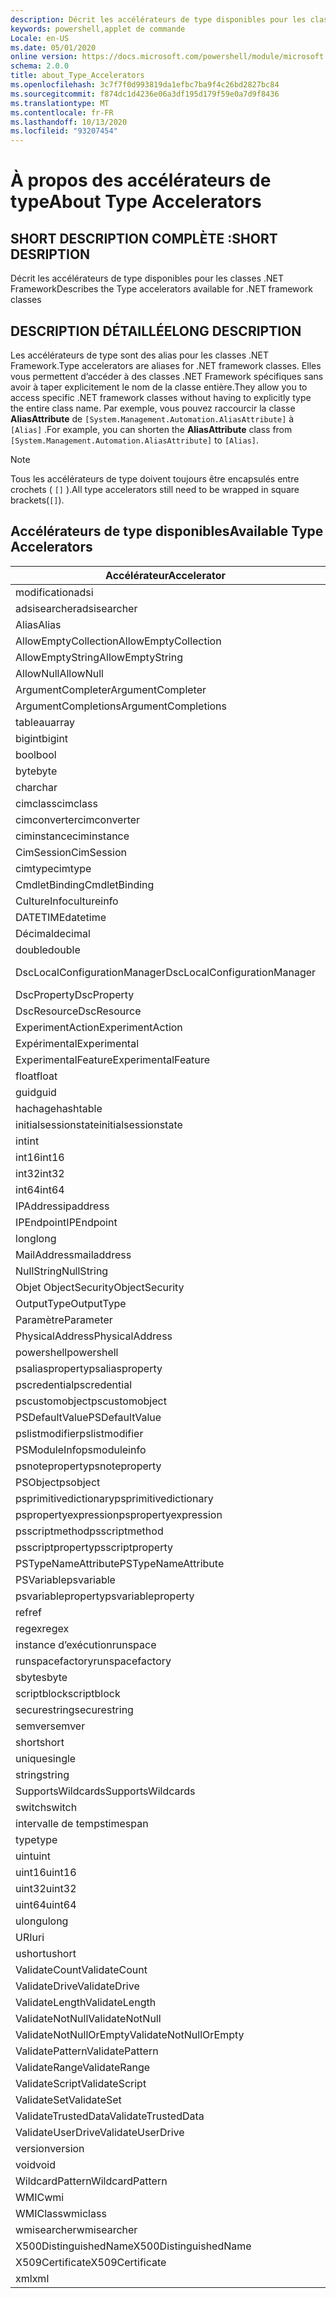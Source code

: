 ```yaml
---
description: Décrit les accélérateurs de type disponibles pour les classes .NET Framework
keywords: powershell,applet de commande
Locale: en-US
ms.date: 05/01/2020
online version: https://docs.microsoft.com/powershell/module/microsoft.powershell.core/about/about_type_accelerators?view=powershell-7.1&WT.mc_id=ps-gethelp
schema: 2.0.0
title: about_Type_Accelerators
ms.openlocfilehash: 3c7f7f0d993819da1efbc7ba9f4c26bd2827bc84
ms.sourcegitcommit: f874dc1d4236e06a3df195d179f59e0a7d9f8436
ms.translationtype: MT
ms.contentlocale: fr-FR
ms.lasthandoff: 10/13/2020
ms.locfileid: "93207454"
---
```

# <a name="about-type-accelerators"></a><span data-ttu-id="8999a-104">À propos des accélérateurs de type</span><span class="sxs-lookup"><span data-stu-id="8999a-104">About Type Accelerators</span></span>

## <a name="short-desription"></a><span data-ttu-id="8999a-105">SHORT DESCRIPTION COMPLÈTE :</span><span class="sxs-lookup"><span data-stu-id="8999a-105">SHORT DESRIPTION</span></span>
<span data-ttu-id="8999a-106">Décrit les accélérateurs de type disponibles pour les classes .NET Framework</span><span class="sxs-lookup"><span data-stu-id="8999a-106">Describes the Type accelerators available for .NET framework classes</span></span>

## <a name="long-description"></a><span data-ttu-id="8999a-107">DESCRIPTION DÉTAILLÉE</span><span class="sxs-lookup"><span data-stu-id="8999a-107">LONG DESCRIPTION</span></span>

<span data-ttu-id="8999a-108">Les accélérateurs de type sont des alias pour les classes .NET Framework.</span><span class="sxs-lookup"><span data-stu-id="8999a-108">Type accelerators are aliases for .NET framework classes.</span></span> <span data-ttu-id="8999a-109">Elles vous permettent d’accéder à des classes .NET Framework spécifiques sans avoir à taper explicitement le nom de la classe entière.</span><span class="sxs-lookup"><span data-stu-id="8999a-109">They allow you to access specific .NET framework classes without having to explicitly type the entire class name.</span></span> <span data-ttu-id="8999a-110">Par exemple, vous pouvez raccourcir la classe **AliasAttribute** de `[System.Management.Automation.AliasAttribute]` à `[Alias]` .</span><span class="sxs-lookup"><span data-stu-id="8999a-110">For example, you can shorten the **AliasAttribute** class from `[System.Management.Automation.AliasAttribute]` to `[Alias]`.</span></span>

> [!NOTE]
> <span data-ttu-id="8999a-111">Tous les accélérateurs de type doivent toujours être encapsulés entre crochets ( `[]` ).</span><span class="sxs-lookup"><span data-stu-id="8999a-111">All type accelerators still need to be wrapped in square brackets(`[]`).</span></span>

## <a name="available-type-accelerators"></a><span data-ttu-id="8999a-112">Accélérateurs de type disponibles</span><span class="sxs-lookup"><span data-stu-id="8999a-112">Available Type Accelerators</span></span>

|        <span data-ttu-id="8999a-113">Accélérateur</span><span class="sxs-lookup"><span data-stu-id="8999a-113">Accelerator</span></span>          |                           <span data-ttu-id="8999a-114">Nom complet de la classe</span><span class="sxs-lookup"><span data-stu-id="8999a-114">Full Class Name</span></span>                           |
|---------------------------- | ------------------------------------------------------------------- |
|<span data-ttu-id="8999a-115">modification</span><span class="sxs-lookup"><span data-stu-id="8999a-115">adsi</span></span>                         | <span data-ttu-id="8999a-116">System. DirectoryServices. DirectoryEntry</span><span class="sxs-lookup"><span data-stu-id="8999a-116">System.DirectoryServices.DirectoryEntry</span></span>                             |
|<span data-ttu-id="8999a-117">adsisearcher</span><span class="sxs-lookup"><span data-stu-id="8999a-117">adsisearcher</span></span>                 | <span data-ttu-id="8999a-118">System. DirectoryServices. DirectorySearcher</span><span class="sxs-lookup"><span data-stu-id="8999a-118">System.DirectoryServices.DirectorySearcher</span></span>                          |
|<span data-ttu-id="8999a-119">Alias</span><span class="sxs-lookup"><span data-stu-id="8999a-119">Alias</span></span>                        | <span data-ttu-id="8999a-120">System. Management. Automation. AliasAttribute</span><span class="sxs-lookup"><span data-stu-id="8999a-120">System.Management.Automation.AliasAttribute</span></span>                         |
|<span data-ttu-id="8999a-121">AllowEmptyCollection</span><span class="sxs-lookup"><span data-stu-id="8999a-121">AllowEmptyCollection</span></span>         | <span data-ttu-id="8999a-122">System. Management. Automation. AllowEmptyCollectionAttribute</span><span class="sxs-lookup"><span data-stu-id="8999a-122">System.Management.Automation.AllowEmptyCollectionAttribute</span></span>          |
|<span data-ttu-id="8999a-123">AllowEmptyString</span><span class="sxs-lookup"><span data-stu-id="8999a-123">AllowEmptyString</span></span>             | <span data-ttu-id="8999a-124">System. Management. Automation. AllowEmptyStringAttribute</span><span class="sxs-lookup"><span data-stu-id="8999a-124">System.Management.Automation.AllowEmptyStringAttribute</span></span>              |
|<span data-ttu-id="8999a-125">AllowNull</span><span class="sxs-lookup"><span data-stu-id="8999a-125">AllowNull</span></span>                    | <span data-ttu-id="8999a-126">System. Management. Automation. AllowNullAttribute</span><span class="sxs-lookup"><span data-stu-id="8999a-126">System.Management.Automation.AllowNullAttribute</span></span>                     |
|<span data-ttu-id="8999a-127">ArgumentCompleter</span><span class="sxs-lookup"><span data-stu-id="8999a-127">ArgumentCompleter</span></span>            | <span data-ttu-id="8999a-128">System. Management. Automation. ArgumentCompleterAttribute</span><span class="sxs-lookup"><span data-stu-id="8999a-128">System.Management.Automation.ArgumentCompleterAttribute</span></span>             |
|<span data-ttu-id="8999a-129">ArgumentCompletions</span><span class="sxs-lookup"><span data-stu-id="8999a-129">ArgumentCompletions</span></span>          | <span data-ttu-id="8999a-130">System. Management. Automation. ArgumentCompletionsAttribute</span><span class="sxs-lookup"><span data-stu-id="8999a-130">System.Management.Automation.ArgumentCompletionsAttribute</span></span>           |
|<span data-ttu-id="8999a-131">tableau</span><span class="sxs-lookup"><span data-stu-id="8999a-131">array</span></span>                        | <span data-ttu-id="8999a-132">System.Array</span><span class="sxs-lookup"><span data-stu-id="8999a-132">System.Array</span></span>                                                        |
|<span data-ttu-id="8999a-133">bigint</span><span class="sxs-lookup"><span data-stu-id="8999a-133">bigint</span></span>                       | <span data-ttu-id="8999a-134">System. Numerics. BigInteger</span><span class="sxs-lookup"><span data-stu-id="8999a-134">System.Numerics.BigInteger</span></span>                                          |
|<span data-ttu-id="8999a-135">bool</span><span class="sxs-lookup"><span data-stu-id="8999a-135">bool</span></span>                         | <span data-ttu-id="8999a-136">System.Boolean</span><span class="sxs-lookup"><span data-stu-id="8999a-136">System.Boolean</span></span>                                                      |
|<span data-ttu-id="8999a-137">byte</span><span class="sxs-lookup"><span data-stu-id="8999a-137">byte</span></span>                         | <span data-ttu-id="8999a-138">System.Byte</span><span class="sxs-lookup"><span data-stu-id="8999a-138">System.Byte</span></span>                                                         |
|<span data-ttu-id="8999a-139">char</span><span class="sxs-lookup"><span data-stu-id="8999a-139">char</span></span>                         | <span data-ttu-id="8999a-140">System.Char</span><span class="sxs-lookup"><span data-stu-id="8999a-140">System.Char</span></span>                                                         |
|<span data-ttu-id="8999a-141">cimclass</span><span class="sxs-lookup"><span data-stu-id="8999a-141">cimclass</span></span>                     | <span data-ttu-id="8999a-142">Microsoft. Management. infrastructure. CimClass</span><span class="sxs-lookup"><span data-stu-id="8999a-142">Microsoft.Management.Infrastructure.CimClass</span></span>                        |
|<span data-ttu-id="8999a-143">cimconverter</span><span class="sxs-lookup"><span data-stu-id="8999a-143">cimconverter</span></span>                 | <span data-ttu-id="8999a-144">Microsoft. Management. infrastructure. CimConverter</span><span class="sxs-lookup"><span data-stu-id="8999a-144">Microsoft.Management.Infrastructure.CimConverter</span></span>                    |
|<span data-ttu-id="8999a-145">ciminstance</span><span class="sxs-lookup"><span data-stu-id="8999a-145">ciminstance</span></span>                  | <span data-ttu-id="8999a-146">Microsoft.Management.Infrastructure.CimInstance</span><span class="sxs-lookup"><span data-stu-id="8999a-146">Microsoft.Management.Infrastructure.CimInstance</span></span>                     |
|<span data-ttu-id="8999a-147">CimSession</span><span class="sxs-lookup"><span data-stu-id="8999a-147">CimSession</span></span>                   | <span data-ttu-id="8999a-148">Microsoft.Management.Infrastructure.CimSession</span><span class="sxs-lookup"><span data-stu-id="8999a-148">Microsoft.Management.Infrastructure.CimSession</span></span>                      |
|<span data-ttu-id="8999a-149">cimtype</span><span class="sxs-lookup"><span data-stu-id="8999a-149">cimtype</span></span>                      | <span data-ttu-id="8999a-150">Microsoft. Management. infrastructure. CimType</span><span class="sxs-lookup"><span data-stu-id="8999a-150">Microsoft.Management.Infrastructure.CimType</span></span>                         |
|<span data-ttu-id="8999a-151">CmdletBinding</span><span class="sxs-lookup"><span data-stu-id="8999a-151">CmdletBinding</span></span>                | <span data-ttu-id="8999a-152">System. Management. Automation. CmdletBindingAttribute</span><span class="sxs-lookup"><span data-stu-id="8999a-152">System.Management.Automation.CmdletBindingAttribute</span></span>                 |
|<span data-ttu-id="8999a-153">CultureInfo</span><span class="sxs-lookup"><span data-stu-id="8999a-153">cultureinfo</span></span>                  | <span data-ttu-id="8999a-154">System. Globalization. CultureInfo</span><span class="sxs-lookup"><span data-stu-id="8999a-154">System.Globalization.CultureInfo</span></span>                                    |
|<span data-ttu-id="8999a-155">DATETIME</span><span class="sxs-lookup"><span data-stu-id="8999a-155">datetime</span></span>                     | <span data-ttu-id="8999a-156">System.DateTime</span><span class="sxs-lookup"><span data-stu-id="8999a-156">System.DateTime</span></span>                                                     |
|<span data-ttu-id="8999a-157">Décimal</span><span class="sxs-lookup"><span data-stu-id="8999a-157">decimal</span></span>                      | <span data-ttu-id="8999a-158">System.Decimal</span><span class="sxs-lookup"><span data-stu-id="8999a-158">System.Decimal</span></span>                                                      |
|<span data-ttu-id="8999a-159">double</span><span class="sxs-lookup"><span data-stu-id="8999a-159">double</span></span>                       | <span data-ttu-id="8999a-160">System.Double</span><span class="sxs-lookup"><span data-stu-id="8999a-160">System.Double</span></span>                                                       |
|<span data-ttu-id="8999a-161">DscLocalConfigurationManager</span><span class="sxs-lookup"><span data-stu-id="8999a-161">DscLocalConfigurationManager</span></span> | <span data-ttu-id="8999a-162">System. Management. Automation. DscLocalConfigurationManagerAttribute</span><span class="sxs-lookup"><span data-stu-id="8999a-162">System.Management.Automation.DscLocalConfigurationManagerAttribute</span></span>  |
|<span data-ttu-id="8999a-163">DscProperty</span><span class="sxs-lookup"><span data-stu-id="8999a-163">DscProperty</span></span>                  | <span data-ttu-id="8999a-164">System. Management. Automation. DscPropertyAttribute</span><span class="sxs-lookup"><span data-stu-id="8999a-164">System.Management.Automation.DscPropertyAttribute</span></span>                   |
|<span data-ttu-id="8999a-165">DscResource</span><span class="sxs-lookup"><span data-stu-id="8999a-165">DscResource</span></span>                  | <span data-ttu-id="8999a-166">System. Management. Automation. DscResourceAttribute</span><span class="sxs-lookup"><span data-stu-id="8999a-166">System.Management.Automation.DscResourceAttribute</span></span>                   |
|<span data-ttu-id="8999a-167">ExperimentAction</span><span class="sxs-lookup"><span data-stu-id="8999a-167">ExperimentAction</span></span>             | <span data-ttu-id="8999a-168">System. Management. Automation. ExperimentAction</span><span class="sxs-lookup"><span data-stu-id="8999a-168">System.Management.Automation.ExperimentAction</span></span>                       |
|<span data-ttu-id="8999a-169">Expérimental</span><span class="sxs-lookup"><span data-stu-id="8999a-169">Experimental</span></span>                 | <span data-ttu-id="8999a-170">System. Management. Automation. ExperimentalAttribute</span><span class="sxs-lookup"><span data-stu-id="8999a-170">System.Management.Automation.ExperimentalAttribute</span></span>                  |
|<span data-ttu-id="8999a-171">ExperimentalFeature</span><span class="sxs-lookup"><span data-stu-id="8999a-171">ExperimentalFeature</span></span>          | <span data-ttu-id="8999a-172">System. Management. Automation. ExperimentalFeature</span><span class="sxs-lookup"><span data-stu-id="8999a-172">System.Management.Automation.ExperimentalFeature</span></span>                    |
|<span data-ttu-id="8999a-173">float</span><span class="sxs-lookup"><span data-stu-id="8999a-173">float</span></span>                        | <span data-ttu-id="8999a-174">System.Single</span><span class="sxs-lookup"><span data-stu-id="8999a-174">System.Single</span></span>                                                       |
|<span data-ttu-id="8999a-175">guid</span><span class="sxs-lookup"><span data-stu-id="8999a-175">guid</span></span>                         | <span data-ttu-id="8999a-176">System.Guid</span><span class="sxs-lookup"><span data-stu-id="8999a-176">System.Guid</span></span>                                                         |
|<span data-ttu-id="8999a-177">hachage</span><span class="sxs-lookup"><span data-stu-id="8999a-177">hashtable</span></span>                    | <span data-ttu-id="8999a-178">System.Collections.Hashtable</span><span class="sxs-lookup"><span data-stu-id="8999a-178">System.Collections.Hashtable</span></span>                                        |
|<span data-ttu-id="8999a-179">initialsessionstate</span><span class="sxs-lookup"><span data-stu-id="8999a-179">initialsessionstate</span></span>          | <span data-ttu-id="8999a-180">System.Management.Automation.Runspaces.InitialSessionState</span><span class="sxs-lookup"><span data-stu-id="8999a-180">System.Management.Automation.Runspaces.InitialSessionState</span></span>          |
|<span data-ttu-id="8999a-181">int</span><span class="sxs-lookup"><span data-stu-id="8999a-181">int</span></span>                          | <span data-ttu-id="8999a-182">System.Int32</span><span class="sxs-lookup"><span data-stu-id="8999a-182">System.Int32</span></span>                                                        |
|<span data-ttu-id="8999a-183">int16</span><span class="sxs-lookup"><span data-stu-id="8999a-183">int16</span></span>                        | <span data-ttu-id="8999a-184">System.Int16</span><span class="sxs-lookup"><span data-stu-id="8999a-184">System.Int16</span></span>                                                        |
|<span data-ttu-id="8999a-185">int32</span><span class="sxs-lookup"><span data-stu-id="8999a-185">int32</span></span>                        | <span data-ttu-id="8999a-186">System.Int32</span><span class="sxs-lookup"><span data-stu-id="8999a-186">System.Int32</span></span>                                                        |
|<span data-ttu-id="8999a-187">int64</span><span class="sxs-lookup"><span data-stu-id="8999a-187">int64</span></span>                        | <span data-ttu-id="8999a-188">System.Int64</span><span class="sxs-lookup"><span data-stu-id="8999a-188">System.Int64</span></span>                                                        |
|<span data-ttu-id="8999a-189">IPAddress</span><span class="sxs-lookup"><span data-stu-id="8999a-189">ipaddress</span></span>                    | <span data-ttu-id="8999a-190">System .net. IPAddress</span><span class="sxs-lookup"><span data-stu-id="8999a-190">System.Net.IPAddress</span></span>                                                |
|<span data-ttu-id="8999a-191">IPEndpoint</span><span class="sxs-lookup"><span data-stu-id="8999a-191">IPEndpoint</span></span>                   | <span data-ttu-id="8999a-192">System .net. IPEndPoint</span><span class="sxs-lookup"><span data-stu-id="8999a-192">System.Net.IPEndPoint</span></span>                                               |
|<span data-ttu-id="8999a-193">long</span><span class="sxs-lookup"><span data-stu-id="8999a-193">long</span></span>                         | <span data-ttu-id="8999a-194">System.Int64</span><span class="sxs-lookup"><span data-stu-id="8999a-194">System.Int64</span></span>                                                        |
|<span data-ttu-id="8999a-195">MailAddress</span><span class="sxs-lookup"><span data-stu-id="8999a-195">mailaddress</span></span>                  | <span data-ttu-id="8999a-196">System .net. mail. MailAddress</span><span class="sxs-lookup"><span data-stu-id="8999a-196">System.Net.Mail.MailAddress</span></span>                                         |
|<span data-ttu-id="8999a-197">NullString</span><span class="sxs-lookup"><span data-stu-id="8999a-197">NullString</span></span>                   | <span data-ttu-id="8999a-198">System. Management. Automation. Language. NullString</span><span class="sxs-lookup"><span data-stu-id="8999a-198">System.Management.Automation.Language.NullString</span></span>                    |
|<span data-ttu-id="8999a-199">Objet ObjectSecurity</span><span class="sxs-lookup"><span data-stu-id="8999a-199">ObjectSecurity</span></span>               | <span data-ttu-id="8999a-200">System. Security. AccessControl. objet ObjectSecurity</span><span class="sxs-lookup"><span data-stu-id="8999a-200">System.Security.AccessControl.ObjectSecurity</span></span>                        |
|<span data-ttu-id="8999a-201">OutputType</span><span class="sxs-lookup"><span data-stu-id="8999a-201">OutputType</span></span>                   | <span data-ttu-id="8999a-202">System. Management. Automation. OutputTypeAttribute</span><span class="sxs-lookup"><span data-stu-id="8999a-202">System.Management.Automation.OutputTypeAttribute</span></span>                    |
|<span data-ttu-id="8999a-203">Paramètre</span><span class="sxs-lookup"><span data-stu-id="8999a-203">Parameter</span></span>                    | <span data-ttu-id="8999a-204">System. Management. Automation. ParameterAttribute</span><span class="sxs-lookup"><span data-stu-id="8999a-204">System.Management.Automation.ParameterAttribute</span></span>                     |
|<span data-ttu-id="8999a-205">PhysicalAddress</span><span class="sxs-lookup"><span data-stu-id="8999a-205">PhysicalAddress</span></span>              | <span data-ttu-id="8999a-206">System .net. NetworkInformation. PhysicalAddress</span><span class="sxs-lookup"><span data-stu-id="8999a-206">System.Net.NetworkInformation.PhysicalAddress</span></span>                       |
|<span data-ttu-id="8999a-207">powershell</span><span class="sxs-lookup"><span data-stu-id="8999a-207">powershell</span></span>                   | <span data-ttu-id="8999a-208">System. Management. Automation. PowerShell</span><span class="sxs-lookup"><span data-stu-id="8999a-208">System.Management.Automation.PowerShell</span></span>                             |
|<span data-ttu-id="8999a-209">psaliasproperty</span><span class="sxs-lookup"><span data-stu-id="8999a-209">psaliasproperty</span></span>              | <span data-ttu-id="8999a-210">System. Management. Automation. PSAliasProperty</span><span class="sxs-lookup"><span data-stu-id="8999a-210">System.Management.Automation.PSAliasProperty</span></span>                        |
|<span data-ttu-id="8999a-211">pscredential</span><span class="sxs-lookup"><span data-stu-id="8999a-211">pscredential</span></span>                 | <span data-ttu-id="8999a-212">System. Management. Automation. PSCredential</span><span class="sxs-lookup"><span data-stu-id="8999a-212">System.Management.Automation.PSCredential</span></span>                           |
|<span data-ttu-id="8999a-213">pscustomobject</span><span class="sxs-lookup"><span data-stu-id="8999a-213">pscustomobject</span></span>               | <span data-ttu-id="8999a-214">System. Management. Automation. PSObject</span><span class="sxs-lookup"><span data-stu-id="8999a-214">System.Management.Automation.PSObject</span></span>                               |
|<span data-ttu-id="8999a-215">PSDefaultValue</span><span class="sxs-lookup"><span data-stu-id="8999a-215">PSDefaultValue</span></span>               | <span data-ttu-id="8999a-216">System.Management.Automation.PSDefaultValueAttribute</span><span class="sxs-lookup"><span data-stu-id="8999a-216">System.Management.Automation.PSDefaultValueAttribute</span></span>                |
|<span data-ttu-id="8999a-217">pslistmodifier</span><span class="sxs-lookup"><span data-stu-id="8999a-217">pslistmodifier</span></span>               | <span data-ttu-id="8999a-218">System. Management. Automation. PSListModifier</span><span class="sxs-lookup"><span data-stu-id="8999a-218">System.Management.Automation.PSListModifier</span></span>                         |
|<span data-ttu-id="8999a-219">PSModuleInfo</span><span class="sxs-lookup"><span data-stu-id="8999a-219">psmoduleinfo</span></span>                 | <span data-ttu-id="8999a-220">System. Management. Automation. PSModuleInfo</span><span class="sxs-lookup"><span data-stu-id="8999a-220">System.Management.Automation.PSModuleInfo</span></span>                           |
|<span data-ttu-id="8999a-221">psnoteproperty</span><span class="sxs-lookup"><span data-stu-id="8999a-221">psnoteproperty</span></span>               | <span data-ttu-id="8999a-222">System. Management. Automation. PSNoteProperty</span><span class="sxs-lookup"><span data-stu-id="8999a-222">System.Management.Automation.PSNoteProperty</span></span>                         |
|<span data-ttu-id="8999a-223">PSObject</span><span class="sxs-lookup"><span data-stu-id="8999a-223">psobject</span></span>                     | <span data-ttu-id="8999a-224">System. Management. Automation. PSObject</span><span class="sxs-lookup"><span data-stu-id="8999a-224">System.Management.Automation.PSObject</span></span>                               |
|<span data-ttu-id="8999a-225">psprimitivedictionary</span><span class="sxs-lookup"><span data-stu-id="8999a-225">psprimitivedictionary</span></span>        | <span data-ttu-id="8999a-226">System. Management. Automation. PSPrimitiveDictionary</span><span class="sxs-lookup"><span data-stu-id="8999a-226">System.Management.Automation.PSPrimitiveDictionary</span></span>                  |
|<span data-ttu-id="8999a-227">pspropertyexpression</span><span class="sxs-lookup"><span data-stu-id="8999a-227">pspropertyexpression</span></span>         | <span data-ttu-id="8999a-228">Microsoft. PowerShell. Commands. PSPropertyExpression</span><span class="sxs-lookup"><span data-stu-id="8999a-228">Microsoft.PowerShell.Commands.PSPropertyExpression</span></span>                  |
|<span data-ttu-id="8999a-229">psscriptmethod</span><span class="sxs-lookup"><span data-stu-id="8999a-229">psscriptmethod</span></span>               | <span data-ttu-id="8999a-230">System. Management. Automation. PSScriptMethod</span><span class="sxs-lookup"><span data-stu-id="8999a-230">System.Management.Automation.PSScriptMethod</span></span>                         |
|<span data-ttu-id="8999a-231">psscriptproperty</span><span class="sxs-lookup"><span data-stu-id="8999a-231">psscriptproperty</span></span>             | <span data-ttu-id="8999a-232">System. Management. Automation. PSScriptProperty</span><span class="sxs-lookup"><span data-stu-id="8999a-232">System.Management.Automation.PSScriptProperty</span></span>                       |
|<span data-ttu-id="8999a-233">PSTypeNameAttribute</span><span class="sxs-lookup"><span data-stu-id="8999a-233">PSTypeNameAttribute</span></span>          | <span data-ttu-id="8999a-234">System. Management. Automation. PSTypeNameAttribute</span><span class="sxs-lookup"><span data-stu-id="8999a-234">System.Management.Automation.PSTypeNameAttribute</span></span>                    |
|<span data-ttu-id="8999a-235">PSVariable</span><span class="sxs-lookup"><span data-stu-id="8999a-235">psvariable</span></span>                   | <span data-ttu-id="8999a-236">System. Management. Automation. PSVariable</span><span class="sxs-lookup"><span data-stu-id="8999a-236">System.Management.Automation.PSVariable</span></span>                             |
|<span data-ttu-id="8999a-237">psvariableproperty</span><span class="sxs-lookup"><span data-stu-id="8999a-237">psvariableproperty</span></span>           | <span data-ttu-id="8999a-238">System. Management. Automation. PSVariableProperty</span><span class="sxs-lookup"><span data-stu-id="8999a-238">System.Management.Automation.PSVariableProperty</span></span>                     |
|<span data-ttu-id="8999a-239">ref</span><span class="sxs-lookup"><span data-stu-id="8999a-239">ref</span></span>                          | <span data-ttu-id="8999a-240">System. Management. Automation. PSReference</span><span class="sxs-lookup"><span data-stu-id="8999a-240">System.Management.Automation.PSReference</span></span>                            |
|<span data-ttu-id="8999a-241">regex</span><span class="sxs-lookup"><span data-stu-id="8999a-241">regex</span></span>                        | <span data-ttu-id="8999a-242">System.Text.RegularExpressions.Regex</span><span class="sxs-lookup"><span data-stu-id="8999a-242">System.Text.RegularExpressions.Regex</span></span>                                |
|<span data-ttu-id="8999a-243">instance d’exécution</span><span class="sxs-lookup"><span data-stu-id="8999a-243">runspace</span></span>                     | <span data-ttu-id="8999a-244">System. Management. Automation. instances d’exécution. Runspace</span><span class="sxs-lookup"><span data-stu-id="8999a-244">System.Management.Automation.Runspaces.Runspace</span></span>                     |
|<span data-ttu-id="8999a-245">runspacefactory</span><span class="sxs-lookup"><span data-stu-id="8999a-245">runspacefactory</span></span>              | <span data-ttu-id="8999a-246">System. Management. Automation. instances d’exécution. RunspaceFactory</span><span class="sxs-lookup"><span data-stu-id="8999a-246">System.Management.Automation.Runspaces.RunspaceFactory</span></span>              |
|<span data-ttu-id="8999a-247">sbyte</span><span class="sxs-lookup"><span data-stu-id="8999a-247">sbyte</span></span>                        | <span data-ttu-id="8999a-248">System.SByte</span><span class="sxs-lookup"><span data-stu-id="8999a-248">System.SByte</span></span>                                                        |
|<span data-ttu-id="8999a-249">scriptblock</span><span class="sxs-lookup"><span data-stu-id="8999a-249">scriptblock</span></span>                  | <span data-ttu-id="8999a-250">System. Management. Automation. ScriptBlock</span><span class="sxs-lookup"><span data-stu-id="8999a-250">System.Management.Automation.ScriptBlock</span></span>                            |
|<span data-ttu-id="8999a-251">securestring</span><span class="sxs-lookup"><span data-stu-id="8999a-251">securestring</span></span>                 | <span data-ttu-id="8999a-252">System.Security.SecureString</span><span class="sxs-lookup"><span data-stu-id="8999a-252">System.Security.SecureString</span></span>                                        |
|<span data-ttu-id="8999a-253">semver</span><span class="sxs-lookup"><span data-stu-id="8999a-253">semver</span></span>                       | <span data-ttu-id="8999a-254">System. Management. Automation. SemanticVersion</span><span class="sxs-lookup"><span data-stu-id="8999a-254">System.Management.Automation.SemanticVersion</span></span>                        |
|<span data-ttu-id="8999a-255">short</span><span class="sxs-lookup"><span data-stu-id="8999a-255">short</span></span>                        | <span data-ttu-id="8999a-256">System.Int16</span><span class="sxs-lookup"><span data-stu-id="8999a-256">System.Int16</span></span>                                                        |
|<span data-ttu-id="8999a-257">unique</span><span class="sxs-lookup"><span data-stu-id="8999a-257">single</span></span>                       | <span data-ttu-id="8999a-258">System.Single</span><span class="sxs-lookup"><span data-stu-id="8999a-258">System.Single</span></span>                                                       |
|<span data-ttu-id="8999a-259">string</span><span class="sxs-lookup"><span data-stu-id="8999a-259">string</span></span>                       | <span data-ttu-id="8999a-260">System.String</span><span class="sxs-lookup"><span data-stu-id="8999a-260">System.String</span></span>                                                       |
|<span data-ttu-id="8999a-261">SupportsWildcards</span><span class="sxs-lookup"><span data-stu-id="8999a-261">SupportsWildcards</span></span>            | <span data-ttu-id="8999a-262">System. Management. Automation. SupportsWildcardsAttribute</span><span class="sxs-lookup"><span data-stu-id="8999a-262">System.Management.Automation.SupportsWildcardsAttribute</span></span>             |
|<span data-ttu-id="8999a-263">switch</span><span class="sxs-lookup"><span data-stu-id="8999a-263">switch</span></span>                       | <span data-ttu-id="8999a-264">System.Management.Automation.SwitchParameter</span><span class="sxs-lookup"><span data-stu-id="8999a-264">System.Management.Automation.SwitchParameter</span></span>                        |
|<span data-ttu-id="8999a-265">intervalle de temps</span><span class="sxs-lookup"><span data-stu-id="8999a-265">timespan</span></span>                     | <span data-ttu-id="8999a-266">System.TimeSpan</span><span class="sxs-lookup"><span data-stu-id="8999a-266">System.TimeSpan</span></span>                                                     |
|<span data-ttu-id="8999a-267">type</span><span class="sxs-lookup"><span data-stu-id="8999a-267">type</span></span>                         | <span data-ttu-id="8999a-268">System.Type</span><span class="sxs-lookup"><span data-stu-id="8999a-268">System.Type</span></span>                                                         |
|<span data-ttu-id="8999a-269">uint</span><span class="sxs-lookup"><span data-stu-id="8999a-269">uint</span></span>                         | <span data-ttu-id="8999a-270">System.UInt32</span><span class="sxs-lookup"><span data-stu-id="8999a-270">System.UInt32</span></span>                                                       |
|<span data-ttu-id="8999a-271">uint16</span><span class="sxs-lookup"><span data-stu-id="8999a-271">uint16</span></span>                       | <span data-ttu-id="8999a-272">System.UInt16</span><span class="sxs-lookup"><span data-stu-id="8999a-272">System.UInt16</span></span>                                                       |
|<span data-ttu-id="8999a-273">uint32</span><span class="sxs-lookup"><span data-stu-id="8999a-273">uint32</span></span>                       | <span data-ttu-id="8999a-274">System.UInt32</span><span class="sxs-lookup"><span data-stu-id="8999a-274">System.UInt32</span></span>                                                       |
|<span data-ttu-id="8999a-275">uint64</span><span class="sxs-lookup"><span data-stu-id="8999a-275">uint64</span></span>                       | <span data-ttu-id="8999a-276">System.UInt64</span><span class="sxs-lookup"><span data-stu-id="8999a-276">System.UInt64</span></span>                                                       |
|<span data-ttu-id="8999a-277">ulong</span><span class="sxs-lookup"><span data-stu-id="8999a-277">ulong</span></span>                        | <span data-ttu-id="8999a-278">System.UInt64</span><span class="sxs-lookup"><span data-stu-id="8999a-278">System.UInt64</span></span>                                                       |
|<span data-ttu-id="8999a-279">URI</span><span class="sxs-lookup"><span data-stu-id="8999a-279">uri</span></span>                          | <span data-ttu-id="8999a-280">System.Uri</span><span class="sxs-lookup"><span data-stu-id="8999a-280">System.Uri</span></span>                                                          |
|<span data-ttu-id="8999a-281">ushort</span><span class="sxs-lookup"><span data-stu-id="8999a-281">ushort</span></span>                       | <span data-ttu-id="8999a-282">System.UInt16</span><span class="sxs-lookup"><span data-stu-id="8999a-282">System.UInt16</span></span>                                                       |
|<span data-ttu-id="8999a-283">ValidateCount</span><span class="sxs-lookup"><span data-stu-id="8999a-283">ValidateCount</span></span>                | <span data-ttu-id="8999a-284">System. Management. Automation. ValidateCountAttribute</span><span class="sxs-lookup"><span data-stu-id="8999a-284">System.Management.Automation.ValidateCountAttribute</span></span>                 |
|<span data-ttu-id="8999a-285">ValidateDrive</span><span class="sxs-lookup"><span data-stu-id="8999a-285">ValidateDrive</span></span>                | <span data-ttu-id="8999a-286">System. Management. Automation. ValidateDriveAttribute</span><span class="sxs-lookup"><span data-stu-id="8999a-286">System.Management.Automation.ValidateDriveAttribute</span></span>                 |
|<span data-ttu-id="8999a-287">ValidateLength</span><span class="sxs-lookup"><span data-stu-id="8999a-287">ValidateLength</span></span>               | <span data-ttu-id="8999a-288">System. Management. Automation. ValidateLengthAttribute</span><span class="sxs-lookup"><span data-stu-id="8999a-288">System.Management.Automation.ValidateLengthAttribute</span></span>                |
|<span data-ttu-id="8999a-289">ValidateNotNull</span><span class="sxs-lookup"><span data-stu-id="8999a-289">ValidateNotNull</span></span>              | <span data-ttu-id="8999a-290">System. Management. Automation. ValidateNotNullAttribute</span><span class="sxs-lookup"><span data-stu-id="8999a-290">System.Management.Automation.ValidateNotNullAttribute</span></span>               |
|<span data-ttu-id="8999a-291">ValidateNotNullOrEmpty</span><span class="sxs-lookup"><span data-stu-id="8999a-291">ValidateNotNullOrEmpty</span></span>       | <span data-ttu-id="8999a-292">System. Management. Automation. ValidateNotNullOrEmptyAttribute</span><span class="sxs-lookup"><span data-stu-id="8999a-292">System.Management.Automation.ValidateNotNullOrEmptyAttribute</span></span>        |
|<span data-ttu-id="8999a-293">ValidatePattern</span><span class="sxs-lookup"><span data-stu-id="8999a-293">ValidatePattern</span></span>              | <span data-ttu-id="8999a-294">System. Management. Automation. ValidatePatternAttribute</span><span class="sxs-lookup"><span data-stu-id="8999a-294">System.Management.Automation.ValidatePatternAttribute</span></span>               |
|<span data-ttu-id="8999a-295">ValidateRange</span><span class="sxs-lookup"><span data-stu-id="8999a-295">ValidateRange</span></span>                | <span data-ttu-id="8999a-296">System. Management. Automation. ValidateRangeAttribute</span><span class="sxs-lookup"><span data-stu-id="8999a-296">System.Management.Automation.ValidateRangeAttribute</span></span>                 |
|<span data-ttu-id="8999a-297">ValidateScript</span><span class="sxs-lookup"><span data-stu-id="8999a-297">ValidateScript</span></span>               | <span data-ttu-id="8999a-298">System. Management. Automation. ValidateScriptAttribute</span><span class="sxs-lookup"><span data-stu-id="8999a-298">System.Management.Automation.ValidateScriptAttribute</span></span>                |
|<span data-ttu-id="8999a-299">ValidateSet</span><span class="sxs-lookup"><span data-stu-id="8999a-299">ValidateSet</span></span>                  | <span data-ttu-id="8999a-300">System. Management. Automation. ValidateSetAttribute</span><span class="sxs-lookup"><span data-stu-id="8999a-300">System.Management.Automation.ValidateSetAttribute</span></span>                   |
|<span data-ttu-id="8999a-301">ValidateTrustedData</span><span class="sxs-lookup"><span data-stu-id="8999a-301">ValidateTrustedData</span></span>          | <span data-ttu-id="8999a-302">System. Management. Automation. ValidateTrustedDataAttribute</span><span class="sxs-lookup"><span data-stu-id="8999a-302">System.Management.Automation.ValidateTrustedDataAttribute</span></span>           |
|<span data-ttu-id="8999a-303">ValidateUserDrive</span><span class="sxs-lookup"><span data-stu-id="8999a-303">ValidateUserDrive</span></span>            | <span data-ttu-id="8999a-304">System. Management. Automation. ValidateUserDriveAttribute</span><span class="sxs-lookup"><span data-stu-id="8999a-304">System.Management.Automation.ValidateUserDriveAttribute</span></span>             |
|<span data-ttu-id="8999a-305">version</span><span class="sxs-lookup"><span data-stu-id="8999a-305">version</span></span>                      | <span data-ttu-id="8999a-306">System.Version</span><span class="sxs-lookup"><span data-stu-id="8999a-306">System.Version</span></span>                                                      |
|<span data-ttu-id="8999a-307">void</span><span class="sxs-lookup"><span data-stu-id="8999a-307">void</span></span>                         | <span data-ttu-id="8999a-308">System.Void</span><span class="sxs-lookup"><span data-stu-id="8999a-308">System.Void</span></span>                                                         |
|<span data-ttu-id="8999a-309">WildcardPattern</span><span class="sxs-lookup"><span data-stu-id="8999a-309">WildcardPattern</span></span>              | <span data-ttu-id="8999a-310">System. Management. Automation. WildcardPattern</span><span class="sxs-lookup"><span data-stu-id="8999a-310">System.Management.Automation.WildcardPattern</span></span>                        |
|<span data-ttu-id="8999a-311">WMIC</span><span class="sxs-lookup"><span data-stu-id="8999a-311">wmi</span></span>                          | <span data-ttu-id="8999a-312">System. Management. ManagementObject</span><span class="sxs-lookup"><span data-stu-id="8999a-312">System.Management.ManagementObject</span></span>                                  |
|<span data-ttu-id="8999a-313">WMIClass</span><span class="sxs-lookup"><span data-stu-id="8999a-313">wmiclass</span></span>                     | <span data-ttu-id="8999a-314">System. Management. ManagementClass</span><span class="sxs-lookup"><span data-stu-id="8999a-314">System.Management.ManagementClass</span></span>                                   |
|<span data-ttu-id="8999a-315">wmisearcher</span><span class="sxs-lookup"><span data-stu-id="8999a-315">wmisearcher</span></span>                  | <span data-ttu-id="8999a-316">System. Management. ManagementObjectSearcher</span><span class="sxs-lookup"><span data-stu-id="8999a-316">System.Management.ManagementObjectSearcher</span></span>                          |
|<span data-ttu-id="8999a-317">X500DistinguishedName</span><span class="sxs-lookup"><span data-stu-id="8999a-317">X500DistinguishedName</span></span>        | <span data-ttu-id="8999a-318">System.Security.Cryptography.X509Certificates.X500DistinguishedName</span><span class="sxs-lookup"><span data-stu-id="8999a-318">System.Security.Cryptography.X509Certificates.X500DistinguishedName</span></span> |
|<span data-ttu-id="8999a-319">X509Certificate</span><span class="sxs-lookup"><span data-stu-id="8999a-319">X509Certificate</span></span>              | <span data-ttu-id="8999a-320">System.Security.Cryptography.X509Certificates.X509Certificate</span><span class="sxs-lookup"><span data-stu-id="8999a-320">System.Security.Cryptography.X509Certificates.X509Certificate</span></span>       |
|<span data-ttu-id="8999a-321">xml</span><span class="sxs-lookup"><span data-stu-id="8999a-321">xml</span></span>                          | <span data-ttu-id="8999a-322">System.Xml.XmlDocument</span><span class="sxs-lookup"><span data-stu-id="8999a-322">System.Xml.XmlDocument</span></span>                                              |

